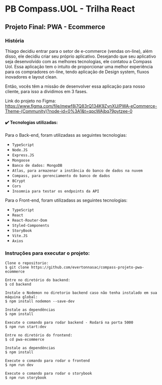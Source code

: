 # PB Compass.UOL - Trilha React
## Projeto Final: PWA - Ecommerce 

### História
Thiago decidiu entrar para o setor de e-commerce (vendas on-line), além disso, ele decidiu criar seu próprio aplicativo. Desejando que seu aplicativo seja desenvolvido com as melhores tecnologias, ele contatou a Compass Uol. Essa aplicação tem o intuito de proporcionar uma melhor experiência para os compradores on-line, tendo aplicação de Design system, fluxos inovadores e layout clean.

Então, vocês têm a missão de desenvolver essa aplicação para nosso cliente, para isso a dividimos em 3 fases.

Link do projeto no Figma: https://www.figma.com/file/mewf8i7Q83rQ134K9ZynXU/PWA-eCommerce-Theme-(Community)?node-id=0%3A1&t=qpcWAjbq79pytzee-0

 #### ✔️ Tecnologias utilizadas:

Para o Back-end, foram utilizadass as seguintes tecnologias:
- ``TypeScript``
- ``Node.JS``
- ``Express.JS``
- ``Mongoose``
- ``Banco de dados: MongoDB``
- ``Atlas, para armazenar a instância do banco de dados na nuvem``
- ``Compass, para gerenciamento do banco de dados``
- ``BCrypt``
- ``Cors``
- ``Insomnia para testar os endpoints da API``

Para o Front-end, foram utilizadass as seguintes tecnologias:
- ``TypeScript``
- ``React``
- ``React-Router-Dom``
- ``Styled-Components``
- ``StoryBook``
- ``Vite.JS``
- ``Axios``

### Instruções para executar o projeto:

```
Clone o repositorio:
$ git clone https://github.com/evertonnasac/compass-projeto-pwa-ecommerce

Entre no diretório do backend:
$ cd backend

Instale o Nodemon no diretorio backend caso não tenha instalado em sua máquina global:
$ npm install nodemon --save-dev

Instale as dependências
$ npm install

Execute o comando para rodar backend - Rodará na porta 5000
$ npm run start:dev 

Entre no diretório do frontend:
$ cd pwa-ecommerce

Instale as dependências
$ npm install

Execute o comando para rodar o frontend
$ npm run dev 

Execute o comando para rodar o storybook
$ npm run storybook  


```





